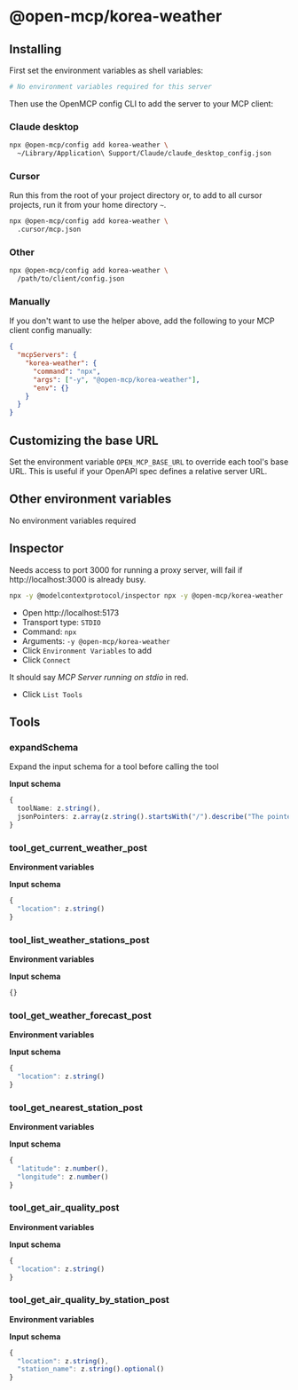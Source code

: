 # @open-mcp/korea-weather

## Installing

First set the environment variables as shell variables:

```bash
# No environment variables required for this server
```

Then use the OpenMCP config CLI to add the server to your MCP client:

### Claude desktop

```bash
npx @open-mcp/config add korea-weather \
  ~/Library/Application\ Support/Claude/claude_desktop_config.json
```

### Cursor

Run this from the root of your project directory or, to add to all cursor projects, run it from your home directory `~`.

```bash
npx @open-mcp/config add korea-weather \
  .cursor/mcp.json
```

### Other

```bash
npx @open-mcp/config add korea-weather \
  /path/to/client/config.json
```

### Manually

If you don't want to use the helper above, add the following to your MCP client config manually:

```json
{
  "mcpServers": {
    "korea-weather": {
      "command": "npx",
      "args": ["-y", "@open-mcp/korea-weather"],
      "env": {}
    }
  }
}
```

## Customizing the base URL

Set the environment variable `OPEN_MCP_BASE_URL` to override each tool's base URL. This is useful if your OpenAPI spec defines a relative server URL.

## Other environment variables

No environment variables required

## Inspector

Needs access to port 3000 for running a proxy server, will fail if http://localhost:3000 is already busy.

```bash
npx -y @modelcontextprotocol/inspector npx -y @open-mcp/korea-weather
```

- Open http://localhost:5173
- Transport type: `STDIO`
- Command: `npx`
- Arguments: `-y @open-mcp/korea-weather`
- Click `Environment Variables` to add
- Click `Connect`

It should say _MCP Server running on stdio_ in red.

- Click `List Tools`

## Tools

### expandSchema

Expand the input schema for a tool before calling the tool

**Input schema**

```ts
{
  toolName: z.string(),
  jsonPointers: z.array(z.string().startsWith("/").describe("The pointer to the JSON schema object which needs expanding")).describe("A list of JSON pointers"),
}
```

### tool_get_current_weather_post

**Environment variables**



**Input schema**

```ts
{
  "location": z.string()
}
```

### tool_list_weather_stations_post

**Environment variables**



**Input schema**

```ts
{}
```

### tool_get_weather_forecast_post

**Environment variables**



**Input schema**

```ts
{
  "location": z.string()
}
```

### tool_get_nearest_station_post

**Environment variables**



**Input schema**

```ts
{
  "latitude": z.number(),
  "longitude": z.number()
}
```

### tool_get_air_quality_post

**Environment variables**



**Input schema**

```ts
{
  "location": z.string()
}
```

### tool_get_air_quality_by_station_post

**Environment variables**



**Input schema**

```ts
{
  "location": z.string(),
  "station_name": z.string().optional()
}
```
